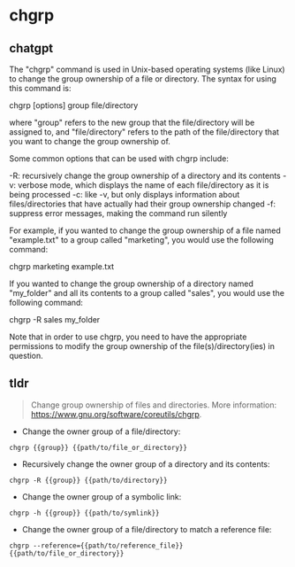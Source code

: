 # chgrp 
## chatgpt 
The "chgrp" command is used in Unix-based operating systems (like Linux) to change the group ownership of a file or directory. The syntax for using this command is:

chgrp [options] group file/directory

where "group" refers to the new group that the file/directory will be assigned to, and "file/directory" refers to the path of the file/directory that you want to change the group ownership of.

Some common options that can be used with chgrp include:

-R: recursively change the group ownership of a directory and its contents
-v: verbose mode, which displays the name of each file/directory as it is being processed
-c: like -v, but only displays information about files/directories that have actually had their group ownership changed
-f: suppress error messages, making the command run silently

For example, if you wanted to change the group ownership of a file named "example.txt" to a group called "marketing", you would use the following command:

chgrp marketing example.txt

If you wanted to change the group ownership of a directory named "my_folder" and all its contents to a group called "sales", you would use the following command:

chgrp -R sales my_folder

Note that in order to use chgrp, you need to have the appropriate permissions to modify the group ownership of the file(s)/directory(ies) in question. 

## tldr 
 
> Change group ownership of files and directories.
> More information: <https://www.gnu.org/software/coreutils/chgrp>.

- Change the owner group of a file/directory:

`chgrp {{group}} {{path/to/file_or_directory}}`

- Recursively change the owner group of a directory and its contents:

`chgrp -R {{group}} {{path/to/directory}}`

- Change the owner group of a symbolic link:

`chgrp -h {{group}} {{path/to/symlink}}`

- Change the owner group of a file/directory to match a reference file:

`chgrp --reference={{path/to/reference_file}} {{path/to/file_or_directory}}`
